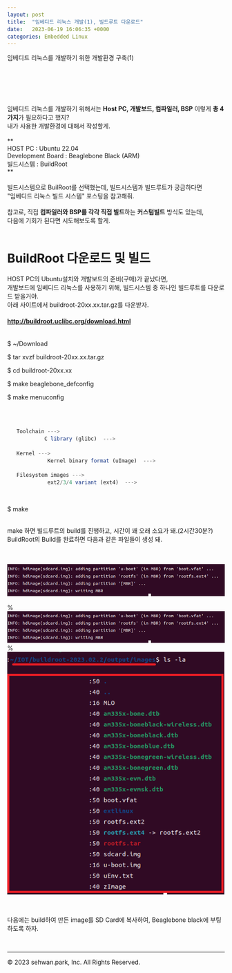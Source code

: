 ```yaml
---
layout: post
title:  "임베디드 리눅스 개발(1), 빌드루트 다운로드"
date:   2023-06-19 16:06:35 +0000
categories: Embedded Linux
---
```

임베디드 리눅스를 개발하기 위한 개발환경 구축(1)<br>
# 　

임베디드 리눅스를 개발하기 위해서는 **Host PC, 개발보드, 컴파일러, BSP** 이렇게 **총 4가지**가 필요하다고 했지?<br>
내가 사용한 개발환경에 대해서 작성할게.<br>
<br>
**<br>
HOST PC : Ubuntu 22.04<br>
Development Board : Beaglebone Black (ARM)<br>
빌드시스템 : BuildRoot<br>
**<br>
<br>
빌드시스템으로 BuilRoot를 선택했는데, 빌드시스템과 빌드루트가 궁금하다면<br>
"임베디드 리눅스 빌드 시스템" 포스팅을 참고해줘.<br>
<br>
참고로, 직접 **컴파일러와 BSP를 각각 직접 빌드**하는 **커스텀빌드** 방식도 있는데,<br>
다음에 기회가 된다면 시도해보도록 할게.<br>
<br>


# BuildRoot 다운로드 및 빌드
HOST PC의 Ubuntu설치와 개발보드의 준비(구매)가 끝났다면,<br>
개발보드에 임베디드 리눅스를 사용하기 위해, 빌드시스템 중 하나인 빌드루트를 다운로드 받을거야.<br>
아래 사이트에서 buildroot-20xx.xx.tar.gz를 다운받자.<br>

#### http://buildroot.uclibc.org/download.html<br>
<br>
$ ~/Download 

$ tar xvzf buildroot-20xx.xx.tar.gz 

$ cd buildroot-20xx.xx

$ make beaglebone_defconfig

$ make menuconfig

<br>


```javascript
   
   Toolchain --->
            C library (glibc)  ---> 

   Kernel --->
             Kernel binary format (uImage)  --->

   Filesystem images --->
             ext2/3/4 variant (ext4)  --->

```
<br>

$ make <br>

<br>
make 하면 빌드루트의 build를 진행하고, 시간이 꽤 오래 소요가 돼.(2시간30분?) <br>
BuildRoot의 Build를 완료하면 다음과 같은 파일들이 생성 돼.<br>
<br>
<br>

![Make](img/230619/buildroot_make.png "Make")

% <img src="img/230619/buildroot_make.png"/>
% <img src="img/230619/buildroot_make2.png"/>


<br>

다음에는 build하여 만든 image를 SD Card에 복사하여, Beaglebone black에 부팅하도록 하자.<br>

<br>


- - -
© 2023 sehwan.park, Inc. All Rights Reserved.




[jekyll-docs]: https://jekyllrb.com/docs/home
[jekyll-gh]:   https://github.com/jekyll/jekyll
[jekyll-talk]: https://talk.jekyllrb.com/
